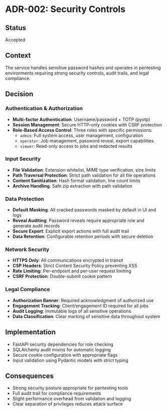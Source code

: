 # ADR-002: Security Controls

## Status
Accepted

## Context
The service handles sensitive password hashes and operates in pentesting environments requiring strong security controls, audit trails, and legal compliance.

## Decision

### Authentication & Authorization
- **Multi-factor Authentication**: Username/password + TOTP (pyotp)
- **Session Management**: Secure HTTP-only cookies with CSRF protection
- **Role-Based Access Control**: Three roles with specific permissions:
  - `admin`: Full system access, user management, configuration
  - `operator`: Job management, password reveal, export capabilities
  - `viewer`: Read-only access to jobs and redacted results

### Input Security
- **File Validation**: Extension whitelist, MIME type verification, size limits
- **Path Traversal Protection**: Strict path validation for all file operations
- **Content Sanitization**: Hash format validation, line count limits
- **Archive Handling**: Safe zip extraction with path validation

### Data Protection
- **Default Masking**: All cracked passwords masked by default in UI and logs
- **Reveal Auditing**: Password reveals require appropriate role and generate audit records
- **Secure Export**: Explicit export actions with full audit trail
- **Data Retention**: Configurable retention periods with secure deletion

### Network Security
- **HTTPS Only**: All communications encrypted in transit
- **CSP Headers**: Strict Content Security Policy preventing XSS
- **Rate Limiting**: Per-endpoint and per-user request limiting
- **CSRF Protection**: Double-submit cookie pattern

### Legal Compliance
- **Authorization Banner**: Required acknowledgment of authorized use
- **Engagement Tracking**: Client/engagement ID required for all jobs
- **Audit Logging**: Immutable logs of all sensitive operations
- **Data Classification**: Clear marking of sensitive data throughout system

## Implementation
- FastAPI security dependencies for role checking
- SQLAlchemy audit mixins for automatic logging
- Secure cookie configuration with appropriate flags
- Input validation using Pydantic models with strict typing

## Consequences
- Strong security posture appropriate for pentesting tools
- Full audit trail for compliance requirements
- Slight performance overhead from validation and logging
- Clear separation of privileges reduces attack surface